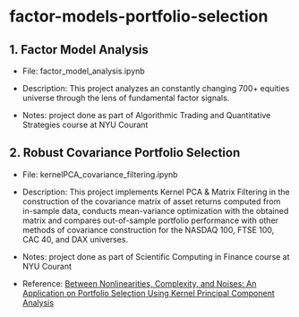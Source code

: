 # factor-models-portfolio-selection

## 1. Factor Model Analysis

- File: factor_model_analysis.ipynb

- Description: This project analyzes an constantly changing 700+ equities universe through the lens of fundamental factor signals.

- Notes: project done as part of Algorithmic Trading and Quantitative Strategies course at NYU Courant


## 2. Robust Covariance Portfolio Selection

- File: kernelPCA_covariance_filtering.ipynb

- Description: This project implements Kernel PCA & Matrix Filtering in the construction of the covariance matrix of asset returns computed from in-sample data, conducts mean-variance optimization with the obtained matrix and compares out-of-sample portfolio performance with other methods of covariance construction for the NASDAQ 100, FTSE 100, CAC 40, and DAX universes.

- Notes: project done as part of Scientific Computing in Finance course at NYU Courant

- Reference: [Between Nonlinearities, Complexity, and Noises: An Application on Portfolio Selection Using Kernel Principal Component Analysis](https://pubmed.ncbi.nlm.nih.gov/33267090/)
